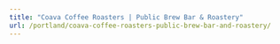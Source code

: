 ```yaml
---
title: "Coava Coffee Roasters | Public Brew Bar & Roastery"
url: /portland/coava-coffee-roasters-public-brew-bar-and-roastery/
---
```

